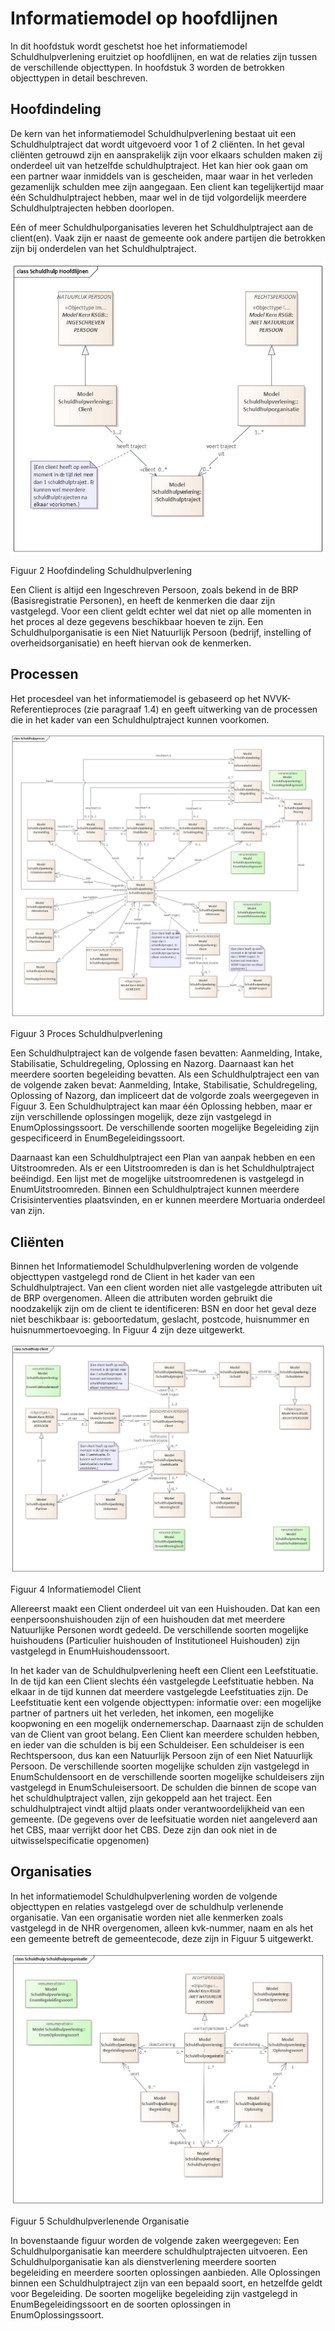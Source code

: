 # Informatiemodel op hoofdlijnen

In dit hoofdstuk wordt geschetst hoe het informatiemodel Schuldhulpverlening eruitziet op hoofdlijnen, en wat de relaties zijn tussen de verschillende objecttypen. In hoofdstuk 3 worden de betrokken objecttypen in detail beschreven.

## Hoofdindeling

De kern van het informatiemodel Schuldhulpverlening bestaat uit een Schuldhulptraject dat wordt uitgevoerd voor 1 of 2 cliënten. In het geval cliënten getrouwd zijn en aansprakelijk zijn voor elkaars schulden maken zij onderdeel uit van hetzelfde schuldhulptraject. Het kan hier ook gaan om een partner waar inmiddels van is gescheiden, maar waar in het verleden gezamenlijk schulden mee zijn aangegaan. Een client kan tegelijkertijd maar één Schuldhulptraject hebben, maar wel in de tijd volgordelijk meerdere Schuldhulptrajecten hebben doorlopen.

Eén of meer Schuldhulporganisaties leveren het Schuldhulptraject aan de client(en). Vaak zijn er naast de gemeente ook andere partijen die betrokken zijn bij onderdelen van het Schuldhulptraject.

[![Hoofdindeling](../images/EAID_9060F49C_F450_4693_A636_0E1384D677AE.jpg)](../images/EAID_9060F49C_F450_4693_A636_0E1384D677AE.jpg)

Figuur 2 Hoofdindeling Schuldhulpverlening

Een Client is altijd een Ingeschreven Persoon, zoals bekend in de BRP (Basisregistratie Personen), en heeft de kenmerken die daar zijn vastgelegd. Voor een client geldt echter wel dat niet op alle momenten in het proces al deze gegevens beschikbaar hoeven te zijn. Een Schuldhulporganisatie is een Niet Natuurlijk Persoon (bedrijf, instelling of overheidsorganisatie) en heeft hiervan ook de kenmerken.

## Processen

Het procesdeel van het informatiemodel is gebaseerd op het NVVK-Referentieproces (zie paragraaf 1.4) en geeft uitwerking van de processen die in het kader van een Schuldhulptraject kunnen voorkomen.

[![Proces Schuldhulpverlening](../images/EAID_BBE1A03C_2D40_48cb_91AE_EF630304F490.jpg)](../images/EAID_BBE1A03C_2D40_48cb_91AE_EF630304F490.jpg)

Figuur 3 Proces Schuldhulpverlening

Een Schuldhulptraject kan de volgende fasen bevatten: Aanmelding, Intake, Stabilisatie, Schuldregeling, Oplossing en Nazorg. Daarnaast kan het meerdere soorten begeleiding bevatten. Als een Schuldhulptraject een van de volgende zaken bevat: Aanmelding, Intake, Stabilisatie, Schuldregeling, Oplossing of Nazorg, dan impliceert dat de volgorde zoals weergegeven in Figuur 3. Een Schuldhulptraject kan maar één Oplossing hebben, maar er zijn verschillende oplossingen mogelijk, deze zijn vastgelegd in EnumOplossingssoort. De verschillende soorten mogelijke Begeleiding zijn gespecificeerd in EnumBegeleidingssoort.

Daarnaast kan een Schuldhulptraject een Plan van aanpak hebben en een Uitstroomreden. Als er een Uitstroomreden is dan is het Schuldhulptraject beëindigd. Een lijst met de mogelijke uitstroomredenen is vastgelegd in EnumUitstroomreden. Binnen een Schuldhulptraject kunnen meerdere Crisisinterventies plaatsvinden, en er kunnen meerdere Mortuaria onderdeel van zijn.

## Cliënten

Binnen het Informatiemodel Schuldhulpverlening worden de volgende objecttypen vastgelegd rond de Client in het kader van een Schuldhulptraject. Van een client worden niet alle vastgelegde attributen uit de BRP overgenomen. Alleen die attributen worden gebruikt die noodzakelijk zijn om de client te identificeren: BSN en door het geval deze niet beschikbaar is: geboortedatum, geslacht, postcode, huisnummer en huisnummertoevoeging. In Figuur 4 zijn deze uitgewerkt.

[![Client Schuldhulpverlening](../images/EAID_60622F3B_724C_487b_B974_EAFC4A8DD0BE.jpg)](../images/EAID_60622F3B_724C_487b_B974_EAFC4A8DD0BE.jpg)

Figuur 4 Informatiemodel Client

Allereerst maakt een Client onderdeel uit van een Huishouden. Dat kan een eenpersoonshuishouden zijn of een huishouden dat met meerdere Natuurlijke Personen wordt gedeeld. De verschillende soorten mogelijke huishoudens (Particulier huishouden of Institutioneel Huishouden) zijn vastgelegd in EnumHuishoudenssoort.

In het kader van de Schuldhulpverlening heeft een Client een Leefstituatie. In de tijd kan een Client slechts één vastgelegde Leefstituatie hebben. Na elkaar in de tijd kunnen dat meerdere vastgelegde Leefstituaties zijn. De Leefstituatie kent een volgende objecttypen: informatie over: een mogelijke partner of partners uit het verleden, het inkomen, een mogelijke koopwoning en een mogelijk ondernemerschap. Daarnaast zijn de schulden van de Client van groot belang. Een Client kan meerdere schulden hebben, en ieder van die schulden is bij een Schuldeiser. Een schuldeiser is een Rechtspersoon, dus kan een Natuurlijk Persoon zijn of een Niet Natuurlijk Persoon. De verschillende soorten mogelijke schulden zijn vastgelegd in EnumSchuldensoort en de verschillende soorten mogelijke schuldeisers zijn vastgelegd in EnumSchuleisersoort. De schulden die binnen de scope van het schuldhulptraject vallen, zijn gekoppeld aan het traject. Een schuldhulptraject vindt altijd plaats onder verantwoordelijkheid van een gemeente. (De gegevens over de leefsituatie worden niet aangeleverd aan het CBS, maar verrijkt door het CBS. Deze zijn dan ook niet in de uitwisselspecificatie opgenomen)

## Organisaties

In het informatiemodel Schuldhulpverlening worden de volgende objecttypen en relaties vastgelegd over de schuldhulp verlenende organisatie. Van een organisatie worden niet alle kenmerken zoals vastgelegd in de NHR overgenomen, alleen kvk-nummer, naam en als het een gemeente betreft de gemeentecode, deze zijn in Figuur 5 uitgewerkt.

[![Schuldhulpverlenende organisatie](../images/EAID_752DF3AE_43AC_4165_8FCD_FDDE73075872.jpg)](../images/EAID_752DF3AE_43AC_4165_8FCD_FDDE73075872.jpg)

Figuur 5 Schuldhulpverlenende Organisatie

In bovenstaande figuur worden de volgende zaken weergegeven: Een Schuldhulporganisatie kan meerdere schuldhulptrajecten uitvoeren. Een Schuldhulporganisatie kan als dienstverlening meerdere soorten begeleiding en meerdere soorten oplossingen aanbieden. Alle Oplossingen binnen een Schuldhulptraject zijn van een bepaald soort, en hetzelfde geldt voor Begeleiding. De soorten mogelijke begeleiding zijn vastgelegd in EnumBegeleidingssoort en de soorten oplossingen in EnumOplossingssoort.

